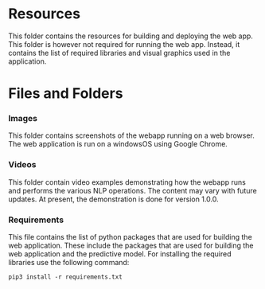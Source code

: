 # Resources
This folder contains the resources for building and deploying the web app. This folder is however not required for running the web app. Instead, it contains the list of required libraries and visual graphics used in the application.

# Files and Folders
### Images
This folder contains screenshots of the webapp running on a web browser. The web application is run on a windowsOS using Google Chrome.

### Videos
This folder contain video examples demonstrating how the webapp runs and performs the various NLP operations. The content may vary with future updates. At present, the demonstration is done for version 1.0.0.

### Requirements
This file contains the list of python packages that are used for building the web application. These include the packages that are used for building the web application and the predictive model. For installing the required libraries use the following command:
```
pip3 install -r requirements.txt
```
